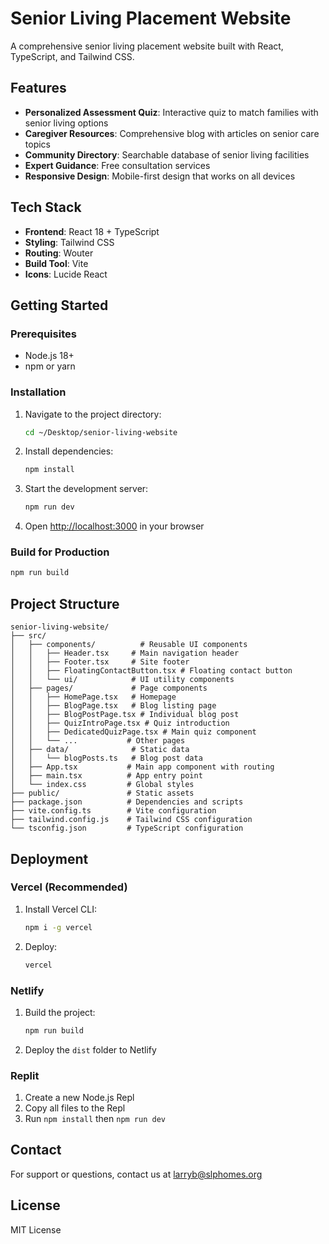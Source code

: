 # Senior Living Placement Website

A comprehensive senior living placement website built with React, TypeScript, and Tailwind CSS.

## Features

- **Personalized Assessment Quiz**: Interactive quiz to match families with senior living options
- **Caregiver Resources**: Comprehensive blog with articles on senior care topics
- **Community Directory**: Searchable database of senior living facilities
- **Expert Guidance**: Free consultation services
- **Responsive Design**: Mobile-first design that works on all devices

## Tech Stack

- **Frontend**: React 18 + TypeScript
- **Styling**: Tailwind CSS
- **Routing**: Wouter
- **Build Tool**: Vite
- **Icons**: Lucide React

## Getting Started

### Prerequisites

- Node.js 18+ 
- npm or yarn

### Installation

1. Navigate to the project directory:
   ```bash
   cd ~/Desktop/senior-living-website
   ```

2. Install dependencies:
   ```bash
   npm install
   ```

3. Start the development server:
   ```bash
   npm run dev
   ```

4. Open [http://localhost:3000](http://localhost:3000) in your browser

### Build for Production

```bash
npm run build
```

## Project Structure

```
senior-living-website/
├── src/
│   ├── components/          # Reusable UI components
│   │   ├── Header.tsx     # Main navigation header
│   │   ├── Footer.tsx     # Site footer
│   │   ├── FloatingContactButton.tsx # Floating contact button
│   │   └── ui/            # UI utility components
│   ├── pages/             # Page components
│   │   ├── HomePage.tsx   # Homepage
│   │   ├── BlogPage.tsx   # Blog listing page
│   │   ├── BlogPostPage.tsx # Individual blog post
│   │   ├── QuizIntroPage.tsx # Quiz introduction
│   │   ├── DedicatedQuizPage.tsx # Main quiz component
│   │   └── ...           # Other pages
│   ├── data/              # Static data
│   │   └── blogPosts.ts   # Blog post data
│   ├── App.tsx           # Main app component with routing
│   ├── main.tsx          # App entry point
│   └── index.css         # Global styles
├── public/               # Static assets
├── package.json          # Dependencies and scripts
├── vite.config.ts        # Vite configuration
├── tailwind.config.js    # Tailwind CSS configuration
└── tsconfig.json         # TypeScript configuration
```

## Deployment

### Vercel (Recommended)

1. Install Vercel CLI:
   ```bash
   npm i -g vercel
   ```

2. Deploy:
   ```bash
   vercel
   ```

### Netlify

1. Build the project:
   ```bash
   npm run build
   ```

2. Deploy the `dist` folder to Netlify

### Replit

1. Create a new Node.js Repl
2. Copy all files to the Repl
3. Run `npm install` then `npm run dev`

## Contact

For support or questions, contact us at larryb@slphomes.org

## License

MIT License 